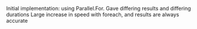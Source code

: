 Initial implementation: using Parallel.For. Gave differing results and differing durations
Large increase in speed with foreach, and results are always accurate